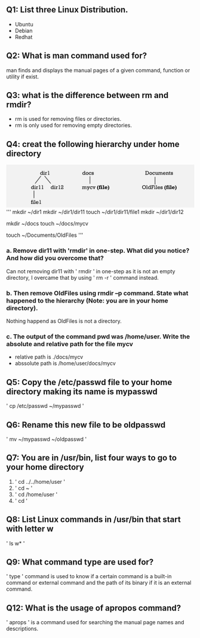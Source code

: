 ## Q1: List three Linux Distribution.
* Ubuntu
* Debian
* Redhat

## Q2: What is man command used for?
man finds and displays the manual pages of a given command, function or utility if exist.

## Q3: what is the difference between rm and rmdir?
* rm is used for removing files or directories.
* rm is only used for removing empty directories.

## Q4: creat the following hierarchy under home directory
![alt text](../../.images/day1_hierarchy.png)
'''
mkdir ~/dir1
mkdir ~/dir1/dir11
touch ~/dir1/dir11/file1
mkdir ~/dir1/dir12

mkdir ~/docs
touch ~/docs/mycv

touch ~/Documents/OldFiles
'''

### a. Remove dir11 with 'rmdir' in one-step. What did you notice? And how did you overcome that?
Can not removing dir11 with ' rmdir ' in one-step as it is not an empty directory, I overcame that by using ' rm -r ' command instead.
### b. Then remove OldFiles using rmdir –p command. State what happened to the hierarchy (Note: you are in your home directory).
Nothing happend as OldFiles is not a directory.
### c. The output of the command pwd was /home/user. Write the absolute and relative path for the file mycv
* relative path is ./docs/mycv
* abssolute path is /home/user/docs/mycv

## Q5: Copy the /etc/passwd file to your home directory making its name is mypasswd
' cp /etc/passwd ~/mypasswd '

## Q6: Rename this new file to be oldpasswd
' mv ~/mypasswd ~/oldpasswd '

## Q7: You are in /usr/bin, list four ways to go to your home directory
1. ' cd ../../home/user '
2. ' cd ~ '
3. ' cd /home/user '
4. ' cd '

## Q8: List Linux commands in /usr/bin that start with letter w
' ls w* '

## Q9: What command type are used for?
' type ' command is used to know if a certain command is a built-in command or external command and the path of its binary if it is an external command.

## Q12: What is the usage of apropos command?
' aprops ' is a command used for searching the manual page names and descriptions.

